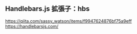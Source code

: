 ## Handlebars.js    拡張子：hbs
https://qiita.com/sassy_watson/items/f9947624876bf75a9eff  
https://handlebarsjs.com/  


